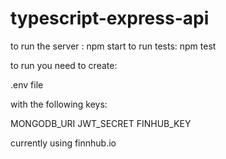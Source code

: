 # typescript-express-api

to run the server : npm start
to run tests: npm test

to run you need to create:

.env file

with the following keys:

MONGODB_URI
JWT_SECRET
FINHUB_KEY

currently using finnhub.io
